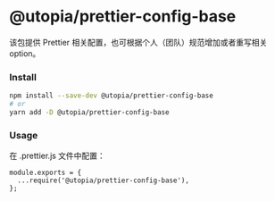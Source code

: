 # @utopia/prettier-config-base

该包提供 Prettier 相关配置，也可根据个人（团队）规范增加或者重写相关 option。

### Install
``` sh
npm install --save-dev @utopia/prettier-config-base
# or 
yarn add -D @utopia/prettier-config-base
```

### Usage
在 .prettier.js 文件中配置：

```
module.exports = {
  ...require('@utopia/prettier-config-base'),
};

```